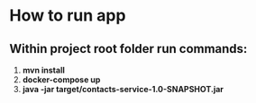 # How to run app
## Within project root folder run commands:
1. **mvn install**
2. **docker-compose up**
3. **java -jar target/contacts-service-1.0-SNAPSHOT.jar**